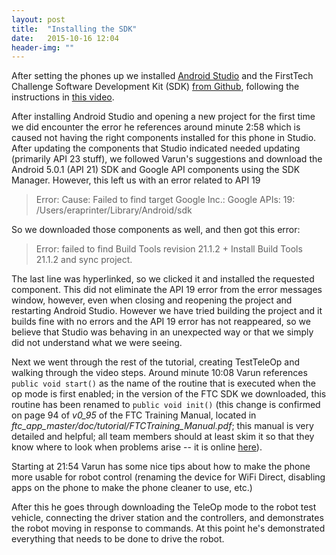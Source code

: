 ```yaml
---
layout: post
title:  "Installing the SDK"
date:   2015-10-16 12:04
header-img: ""
---
```

After setting the phones up we installed [Android Studio](http://developer.android.com/sdk/index.html?gclid=Cj0KEQjwnrexBRDNmZzNkf7c4c4BEiQALnlxhcCDaf8a_J0w0BxSlF-E7gwb6c2YkBwud2lyrYOR0mIaAmpa8P8HAQ) and the FirstTech Challenge Software Development Kit (SDK) [from Github](https://github.com/ftctechnh/ftc_app), following the instructions in [this video](https://www.youtube.com/watch?v=UtKbbi31PWc&feature=youtu.be).

After installing Android Studio and opening a new project for the first time we did encounter the error he references around minute 2:58 which is caused not having the right components installed for this phone in Studio. After updating the components that Studio indicated needed updating (primarily API 23 stuff), we followed Varun's suggestions and download the Android 5.0.1 (API 21) SDK and Google API components using the SDK Manager. However, this left us with an error related to API 19

> Error: Cause: Failed to find target Google Inc.: Google APIs: 19: /Users/eraprinter/Library/Android/sdk

So we downloaded those components as well, and then got this error:

> Error: failed to find Build Tools revision 21.1.2 +
> Install Build Tools 21.1.2 and sync project.

The last line was hyperlinked, so we clicked it and installed the requested component. This did not eliminate the API 19 error from the error messages window, however, even when closing and reopening the project and restarting Android Studio. However we have tried building the project and it builds fine with no errors and the API 19 error has not reappeared, so we believe that Studio was behaving in an unexpected way or that we simply did not understand what we were seeing.

Next we went through the rest of the tutorial, creating TestTeleOp and walking through the video steps. Around minute 10:08 Varun references ```public void start()``` as the name of the routine that is executed when the op mode is first enabled; in the version of the FTC SDK we downloaded, this routine has been renamed to ```public void init()``` (this change is confirmed on page 94 of _v0_95_ of the FTC Training Manual, located in _ftc_app_master/doc/tutorial/FTCTraining_Manual.pdf_; this manual is very detailed and helpful; all team members should at least skim it so that they know where to look when problems arise --  it is online [here](https://github.com/EastRankinAcademyRobotics/ftc_app/blob/master/doc/tutorial/FTCTraining_Manual.pdf)).

Starting at 21:54 Varun has some nice tips about how to make the phone more usable for robot control (renaming the device for WiFi Direct, disabling apps on the phone to make the phone cleaner to use, etc.)

After this he goes through downloading the TeleOp mode to the robot test vehicle, connecting the driver station and the controllers, and demonstrates the robot moving in response to commands. At this point he's demonstrated everything that needs to be done to drive the robot.
